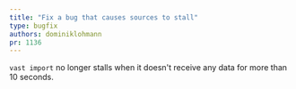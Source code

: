 ```yaml
---
title: "Fix a bug that causes sources to stall"
type: bugfix
authors: dominiklohmann
pr: 1136
---
```


`vast import` no longer stalls when it doesn't receive any data for more than 10
seconds.
